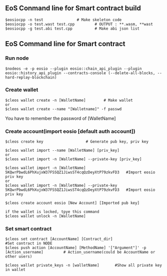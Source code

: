 ## EoS Conmand line for Smart contract build 
```
$eosiocpp -n test  				# Make skeleton code
$eosiocpp -o test.wast test.cpp 		# OUTPUT : **.wasm, **wast 
$eosiocpp -g test.abi test.cpp  		# Make abi json list

```


## EoS Command line for Smart contract

### Run node
```
$nodeos -e -p eosio --plugin eosio::chain_api_plugin --plugin eosio::history_api_plugin --contracts-console (--delete-all-blocks, --hard-replay-blockchain)
```

### Create wallet
```
$cleos wallet create -n [WalletName]  		# Make wallet
or
$cleos wallet create --name "[Walletname]" -f passwd
```
You have to remember the password of [WalletName]  


### Create account(import eosio [default auth account])
```
$cleos create key  					# Generate pub key, priv key  

$cleos wallet import --name [WalletName] [priv_key]
or
$cleos wallet import -n [WalletName] --private-key [priv_key]

$cleos wallet import -n [WalletName] 5KQwrPbwdL6PhXujxW37FSSQZ1JiwsST4cqQzDeyXtP79zkvFD3   #Import eosio priv key
or 
$cleos wallet import -n [WalletName] --private-key 5KQwrPbwdL6PhXujxW37FSSQZ1JiwsST4cqQzDeyXtP79zkvFD3   #Import eosio priv key

$cleos create account eosio [New Account] [Imported pub key]

if the wallet is locked, tpye this command 
$cleos wallet unlock -n [WalletName]                                                     	 
```

### Set smart contract
```
$cleos set contract [AccountName] [Contract_dir] 	                                          #Set contract in NODE 
$cleos push action [AccountName] [MethodName] '["Argument"]' -p [Action_username]  		  # Action_username(could be AccountName or other users)

$cleos wallet private_keys -n [walletName]  	 #Show all private key in wallet

```
